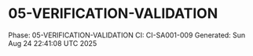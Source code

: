 # 05-VERIFICATION-VALIDATION
Phase: 05-VERIFICATION-VALIDATION
CI: CI-SA001-009
Generated: Sun Aug 24 22:41:08 UTC 2025
